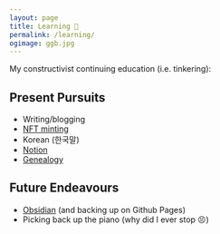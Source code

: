 ```yaml
---
layout: page
title: Learning 🌱
permalink: /learning/
ogimage: ggb.jpg
---
```

My constructivist continuing education (i.e. tinkering):

## Present Pursuits
- Writing/blogging
- <a href="https://opensea.io/berens" target="_blank">NFT minting</a>
- Korean (한국말)
- <a href="https://notion.so" target="_blank">Notion</a>
- [Genealogy](/ancestry/)

## Future Endeavours
- <a href="https://obsidian.md/" target="_blank">Obsidian</a> (and backing up on Github Pages)
- Picking back up the piano (why did I ever stop 😣)